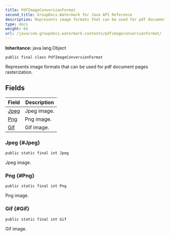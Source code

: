 ```yaml
---
title: PdfImageConversionFormat
second_title: GroupDocs.Watermark for Java API Reference
description: Represents image formats that can be used for pdf document pages rasterization.
type: docs
weight: 64
url: /java/com.groupdocs.watermark.contents/pdfimageconversionformat/
---
```

**Inheritance:**
java.lang.Object
```
public final class PdfImageConversionFormat
```

Represents image formats that can be used for pdf document pages rasterization.
## Fields

| Field | Description |
| --- | --- |
| [Jpeg](#Jpeg) | Jpeg image. |
| [Png](#Png) | Png image. |
| [Gif](#Gif) | Gif image. |
### Jpeg {#Jpeg}
```
public static final int Jpeg
```


Jpeg image.

### Png {#Png}
```
public static final int Png
```


Png image.

### Gif {#Gif}
```
public static final int Gif
```


Gif image.


